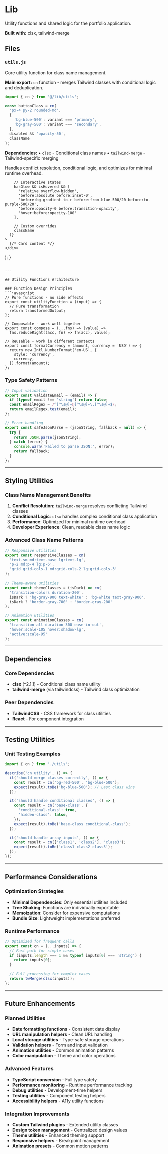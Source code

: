# Lib

Utility functions and shared logic for the portfolio application.

**Built with:** clsx, tailwind-merge

## Files

### `utils.js`
Core utility function for class name management.

**Main export:** `cn` function - merges Tailwind classes with conditional logic and deduplication.

```javascript
import { cn } from '@/lib/utils';

const buttonClass = cn(
  'px-4 py-2 rounded-md',
  {
    'bg-blue-500': variant === 'primary',
    'bg-gray-500': variant === 'secondary',
  },
  disabled && 'opacity-50',
  className
);
```

**Dependencies:**
• `clsx` - Conditional class names
• `tailwind-merge` - Tailwind-specific merging

Handles conflict resolution, conditional logic, and optimizes for minimal runtime overhead.
        
        // Interactive states
        hasGlow && isHovered && [
          'relative overflow-hidden',
          'before:absolute before:inset-0',
          'before:bg-gradient-to-r before:from-blue-500/20 before:to-purple-500/20',
          'before:opacity-0 before:transition-opacity',
          'hover:before:opacity-100'
        ],
        
        // Custom overrides
        className
      )}
    >
      {/* Card content */}
    </div>
  );
}
```

---

## Utility Functions Architecture

### Function Design Principles
```javascript
// Pure functions - no side effects
export const utilityFunction = (input) => {
  // Pure transformation
  return transformedOutput;
};

// Composable - work well together
export const compose = (...fns) => (value) => 
  fns.reduceRight((acc, fn) => fn(acc), value);

// Reusable - work in different contexts
export const formatCurrency = (amount, currency = 'USD') => {
  return new Intl.NumberFormat('en-US', {
    style: 'currency',
    currency,
  }).format(amount);
};
```

### Type Safety Patterns
```javascript
// Input validation
export const validateEmail = (email) => {
  if (typeof email !== 'string') return false;
  const emailRegex = /^[^\s@]+@[^\s@]+\.[^\s@]+$/;
  return emailRegex.test(email);
};

// Error handling
export const safeJsonParse = (jsonString, fallback = null) => {
  try {
    return JSON.parse(jsonString);
  } catch (error) {
    console.warn('Failed to parse JSON:', error);
    return fallback;
  }
};
```

---

## Styling Utilities

### Class Name Management Benefits
1. **Conflict Resolution**: `tailwind-merge` resolves conflicting Tailwind classes
2. **Conditional Logic**: `clsx` handles complex conditional class application
3. **Performance**: Optimized for minimal runtime overhead
4. **Developer Experience**: Clean, readable class name logic

### Advanced Class Name Patterns
```javascript
// Responsive utilities
export const responsiveClasses = cn(
  'text-sm md:text-base lg:text-lg',
  'p-2 md:p-4 lg:p-6',
  'grid grid-cols-1 md:grid-cols-2 lg:grid-cols-3'
);

// Theme-aware utilities
export const themeClasses = (isDark) => cn(
  'transition-colors duration-200',
  isDark ? 'bg-gray-900 text-white' : 'bg-white text-gray-900',
  isDark ? 'border-gray-700' : 'border-gray-200'
);

// Animation utilities
export const animationClasses = cn(
  'transition-all duration-300 ease-in-out',
  'hover:scale-105 hover:shadow-lg',
  'active:scale-95'
);
```

---

## Dependencies

### Core Dependencies
- **clsx** (^2.1.1) - Conditional class name utility
- **tailwind-merge** (via tailwindcss) - Tailwind class optimization

### Peer Dependencies
- **TailwindCSS** - CSS framework for class utilities
- **React** - For component integration

---

## Testing Utilities

### Unit Testing Examples
```javascript
import { cn } from './utils';

describe('cn utility', () => {
  it('should merge classes correctly', () => {
    const result = cn('bg-red-500', 'bg-blue-500');
    expect(result).toBe('bg-blue-500'); // Last class wins
  });

  it('should handle conditional classes', () => {
    const result = cn('base-class', {
      'conditional-class': true,
      'hidden-class': false,
    });
    expect(result).toBe('base-class conditional-class');
  });

  it('should handle array inputs', () => {
    const result = cn(['class1', 'class2'], 'class3');
    expect(result).toBe('class1 class2 class3');
  });
});
```

---

## Performance Considerations

### Optimization Strategies
- **Minimal Dependencies**: Only essential utilities included
- **Tree Shaking**: Functions are individually exportable
- **Memoization**: Consider for expensive computations
- **Bundle Size**: Lightweight implementations preferred

### Runtime Performance
```javascript
// Optimized for frequent calls
export const cn = (...inputs) => {
  // Fast path for simple cases
  if (inputs.length === 1 && typeof inputs[0] === 'string') {
    return inputs[0];
  }
  
  // Full processing for complex cases
  return twMerge(clsx(inputs));
};
```

---

## Future Enhancements

### Planned Utilities
- **Date formatting functions** - Consistent date display
- **URL manipulation helpers** - Clean URL handling
- **Local storage utilities** - Type-safe storage operations
- **Validation helpers** - Form and input validation
- **Animation utilities** - Common animation patterns
- **Color manipulation** - Theme and color operations

### Advanced Features
- **TypeScript conversion** - Full type safety
- **Performance monitoring** - Runtime performance tracking
- **Debug utilities** - Development-time helpers
- **Testing utilities** - Component testing helpers
- **Accessibility helpers** - A11y utility functions

### Integration Improvements
- **Custom Tailwind plugins** - Extended utility classes
- **Design token management** - Centralized design values
- **Theme utilities** - Enhanced theming support
- **Responsive helpers** - Breakpoint management
- **Animation presets** - Common motion patterns
